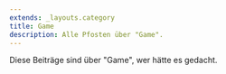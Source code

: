 ```yaml
---
extends: _layouts.category
title: Game
description: Alle Pfosten über "Game".
---
```

          
Diese Beiträge sind über "Game", wer hätte es gedacht.
          